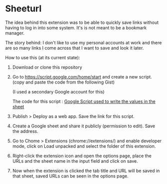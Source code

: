 # Sheeturl
The idea behind this extension was to be able to quickly save links without having to log in into some system. It's is not meant to be a bookmark manager. 

The story behind: I don't like to use my personal accounts at work and there are so many links I come across that I want to save and look it later.  

How to use this (at its current state):

1. Download or clone this repository

2. Go to https://script.google.com/home/start and create a new script. (copy and paste the code from the following Gist)

    (I used a secondary Google account for this)
    
    The code for this script : [Google Script used to write the values in the sheet](https://gist.github.com/liposo/19978792ffa0576e0266d9cb1603ca25)


3. Publish > Deploy as a web app. Save the link for this script.

4. Create a Google sheet and share it publicly (permission to edit). Save the address.

6. Go to Chome > Extensions (chrome://extensions/) and enable developer mode, click on Load unpacked and select the folder of this extension.

7. Right-click the extension icon and open the options page, place the URLs and the sheet name in the input field and click on save. 

8. Now when the extension is clicked the tab title and URL will be saved in that sheet, saved URLs can be seen in the options page.
